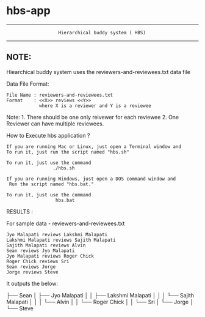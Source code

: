 # hbs-app

**************************************************************************

	                   Hierarchical buddy system ( HBS)

**************************************************************************

NOTE:
-----

Hiearchical buddy system uses the reviewers-and-reviewees.txt data file


Data File Format:

	File Name : reviewers-and-reviewees.txt  
	Format    : <<X>> reviews <<Y>> 
			    where X is a reviewer and Y is a reviewee

Note: 
	1. There should be one only reivewer for each reviewee
	2. One Reviewer can have multiple reviewees.


How to Execute hbs application ?

	If you are running Mac or Linux, just open a Terminal window and
	To run it, just run the script named "hbs.sh"

	To run it, just use the command
	                 ./hbs.sh
	                 
	If you are running Windows, just open a DOS command window and
	 Run the script named "hbs.bat."  

	To run it, just use the command
	                  hbs.bat

RESULTS :

For sample data - reviewers-and-reviewees.txt

	Jyo Malapati reviews Lakshmi Malapati
	Lakshmi Malapati reviews Sajith Malapati
	Sajith Malapati reviews Alvin
	Sean reviews Jyo Malapati
	Jyo Malapati reviews Roger Chick
	Roger Chick reviews Sri
	Sean reviews Jorge
	Jorge reviews Steve

It outputs the below: 

├── Sean
│   ├── Jyo Malapati
│   │   ├── Lakshmi Malapati
│   │   │   └── Sajith Malapati
│   │   │       └── Alvin
│   │   └── Roger Chick
│   │       └── Sri
│   └── Jorge
│       └── Steve




